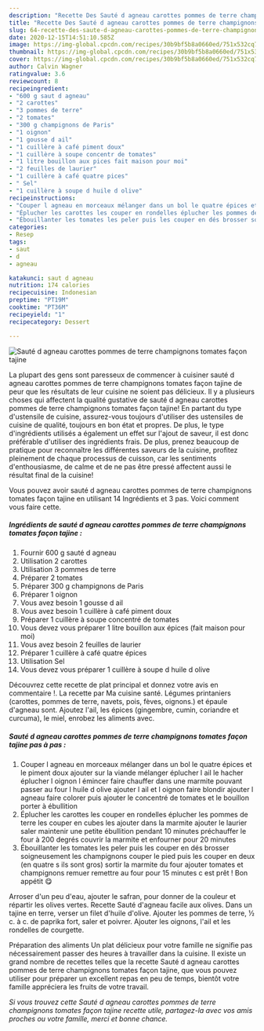 ```yaml
---
description: "Recette Des Sauté d agneau carottes pommes de terre champignons tomates façon tajine"
title: "Recette Des Sauté d agneau carottes pommes de terre champignons tomates façon tajine"
slug: 64-recette-des-saute-d-agneau-carottes-pommes-de-terre-champignons-tomates-facon-tajine
date: 2020-12-15T14:51:10.585Z
image: https://img-global.cpcdn.com/recipes/30b9bf5b8a0660ed/751x532cq70/saute-d-agneau-carottes-pommes-de-terre-champignons-tomates-facon-tajine-photo-principale-de-la-recette.jpg
thumbnail: https://img-global.cpcdn.com/recipes/30b9bf5b8a0660ed/751x532cq70/saute-d-agneau-carottes-pommes-de-terre-champignons-tomates-facon-tajine-photo-principale-de-la-recette.jpg
cover: https://img-global.cpcdn.com/recipes/30b9bf5b8a0660ed/751x532cq70/saute-d-agneau-carottes-pommes-de-terre-champignons-tomates-facon-tajine-photo-principale-de-la-recette.jpg
author: Calvin Wagner
ratingvalue: 3.6
reviewcount: 8
recipeingredient:
- "600 g saut d agneau"
- "2 carottes"
- "3 pommes de terre"
- "2 tomates"
- "300 g champignons de Paris"
- "1 oignon"
- "1 gousse d ail"
- "1 cuillère à café piment doux"
- "1 cuillère à soupe concentr de tomates"
- "1 litre bouillon aux pices fait maison pour moi"
- "2 feuilles de laurier"
- "1 cuillère à café quatre pices"
- " Sel"
- "1 cuillère à soupe d huile d olive"
recipeinstructions:
- "Couper l agneau en morceaux mélanger dans un bol le quatre épices et le piment doux ajouter sur la viande mélanger éplucher l ail le hacher éplucher l oignon l émincer faire chauffer dans une marmite pouvant passer au four l huile d olive ajouter l ail et l oignon faire blondir ajouter l agneau faire colorer puis ajouter le concentré de tomates et le bouillon porter à ébullition"
- "Éplucher les carottes les couper en rondelles éplucher les pommes de terre les couper en cubes les ajouter dans la marmite ajouter le laurier saler maintenir une petite ébullition pendant 10 minutes préchauffer le four à 200 degrés couvrir la marmite et enfourner pour 20 minutes"
- "Ébouillanter les tomates les peler puis les couper en dés brosser soigneusement les champignons couper le pied puis les couper en deux (en quatre s ils sont gros) sortir la marmite du four ajouter tomates et champignons remuer remettre au four pour 15 minutes c est prêt ! Bon appétit 😋"
categories:
- Resep
tags:
- saut
- d
- agneau

katakunci: saut d agneau 
nutrition: 174 calories
recipecuisine: Indonesian
preptime: "PT19M"
cooktime: "PT36M"
recipeyield: "1"
recipecategory: Dessert

---
```



![Sauté d agneau carottes pommes de terre champignons tomates façon tajine](https://img-global.cpcdn.com/recipes/30b9bf5b8a0660ed/751x532cq70/saute-d-agneau-carottes-pommes-de-terre-champignons-tomates-facon-tajine-photo-principale-de-la-recette.jpg)

La plupart des gens sont paresseux de commencer à cuisiner sauté d agneau carottes pommes de terre champignons tomates façon tajine de peur que les résultats de leur cuisine ne soient pas délicieux. Il y a plusieurs choses qui affectent la qualité gustative de sauté d agneau carottes pommes de terre champignons tomates façon tajine! En partant du type d'ustensile de cuisine, assurez-vous toujours d'utiliser des ustensiles de cuisine de qualité, toujours en bon état et propres. De plus, le type d'ingrédients utilisés a également un effet sur l'ajout de saveur, il est donc préférable d'utiliser des ingrédients frais. De plus, prenez beaucoup de pratique pour reconnaître les différentes saveurs de la cuisine, profitez pleinement de chaque processus de cuisson, car les sentiments d'enthousiasme, de calme et de ne pas être pressé affectent aussi le résultat final de la cuisine!

<!--inarticleads1-->

Vous pouvez avoir sauté d agneau carottes pommes de terre champignons tomates façon tajine en utilisant 14 Ingrédients et 3 pas. Voici comment vous faire cette.

##### Ingrédients de sauté d agneau carottes pommes de terre champignons tomates façon tajine :

1. Fournir 600 g sauté d agneau
1. Utilisation 2 carottes
1. Utilisation 3 pommes de terre
1. Préparer 2 tomates
1. Préparer 300 g champignons de Paris
1. Préparer 1 oignon
1. Vous avez besoin 1 gousse d ail
1. Vous avez besoin 1 cuillère à café piment doux
1. Préparer 1 cuillère à soupe concentré de tomates
1. Vous devez vous préparer 1 litre bouillon aux épices (fait maison pour moi)
1. Vous avez besoin 2 feuilles de laurier
1. Préparer 1 cuillère à café quatre épices
1. Utilisation  Sel
1. Vous devez vous préparer 1 cuillère à soupe d huile d olive


Découvrez cette recette de plat principal et donnez votre avis en commentaire !. La recette par Ma cuisine santé. Légumes printaniers (carottes, pommes de terre, navets, pois, fèves, oignons.) et épaule d&#39;agneau sont. Ajoutez l&#39;ail, les épices (gingembre, cumin, coriandre et curcuma), le miel, enrobez les aliments avec. 

<!--inarticleads2-->

##### Sauté d agneau carottes pommes de terre champignons tomates façon tajine pas à pas :

1. Couper l agneau en morceaux mélanger dans un bol le quatre épices et le piment doux ajouter sur la viande mélanger éplucher l ail le hacher éplucher l oignon l émincer faire chauffer dans une marmite pouvant passer au four l huile d olive ajouter l ail et l oignon faire blondir ajouter l agneau faire colorer puis ajouter le concentré de tomates et le bouillon porter à ébullition
1. Éplucher les carottes les couper en rondelles éplucher les pommes de terre les couper en cubes les ajouter dans la marmite ajouter le laurier saler maintenir une petite ébullition pendant 10 minutes préchauffer le four à 200 degrés couvrir la marmite et enfourner pour 20 minutes
1. Ébouillanter les tomates les peler puis les couper en dés brosser soigneusement les champignons couper le pied puis les couper en deux (en quatre s ils sont gros) sortir la marmite du four ajouter tomates et champignons remuer remettre au four pour 15 minutes c est prêt ! Bon appétit 😋


Arroser d&#39;un peu d&#39;eau, ajouter le safran, pour donner de la couleur et répartir les olives vertes. Recette Sauté d&#39;agneau facile aux olives. Dans un tajine en terre, verser un filet d&#39;huile d&#39;olive. Ajouter les pommes de terre, ½ c. à c. de paprika fort, saler et poivrer. Ajouter les oignons, l&#39;ail et les rondelles de courgette. 

<!--inarticleads1-->

<p>
Préparation des aliments Un plat délicieux pour votre famille ne signifie pas nécessairement passer des heures à travailler dans la cuisine. Il existe un grand nombre de recettes telles que la recette Sauté d agneau carottes pommes de terre champignons tomates façon tajine, que vous pouvez utiliser pour préparer un excellent repas en peu de temps, bientôt votre famille appréciera les fruits de votre travail.
</p>

<p>
<i>Si vous trouvez cette Sauté d agneau carottes pommes de terre champignons tomates façon tajine recette utile, partagez-la avec vos amis proches ou votre famille, merci et bonne chance.</i>
</p>

